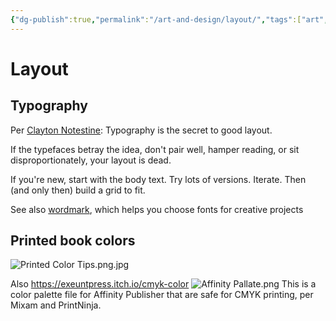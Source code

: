```yaml
---
{"dg-publish":true,"permalink":"/art-and-design/layout/","tags":["art","design"],"noteIcon":1}
---
```


# Layout

## Typography

Per [Clayton Notestine](https://twitter.com/ClayNotestine/status/1656690720114200577?t=68qKRVApIlw4VG2BA0srtQ&s=19): Typography is the secret to good layout.

If the typefaces betray the idea, don't pair well, hamper reading, or sit disproportionately, your layout is dead.

If you're new, start with the body text. Try lots of versions. Iterate. Then (and only then) build a grid to fit.

See also [wordmark](https://wordmark.it/), which helps you choose fonts for creative projects


## Printed book colors
![Printed Color Tips.png.jpg](/img/user/img/Printed%20Color%20Tips.png.jpg)

Also 
https://exeuntpress.itch.io/cmyk-color
![Affinity Pallate.png](/img/user/img/Affinity%20Pallate.png)
This is a color palette file for Affinity Publisher that are safe for CMYK printing, per Mixam and PrintNinja.

